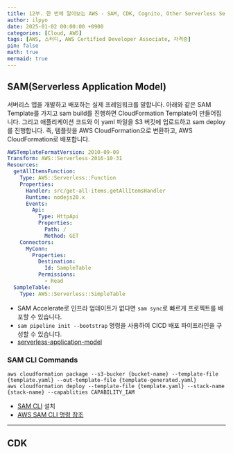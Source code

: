 ```yaml
---
title: 12부. 한 번에 알아보는 AWS - SAM, CDK, Cognito, Other Serverless Services
author: ilpyo
date: 2025-01-02 00:00:00 +0900
categories: [Cloud, AWS]
tags: [AWS, 스터디, AWS Certified Developer Associate, 자격증]
pin: false
math: true
mermaid: true
---
```


## SAM(Serverless Application Model)
서버리스 앱을 개발하고 배포하는 실제 프레임워크를 말합니다. 아래와 같은 SAM Template를 가지고 sam build를 진행하면 CloudFormation Template이 만들어집니다. 그리고 애플리케이션 코드와 이 yaml 파일을 S3 버킷에 업로드하고 sam deploy를 진행합니다. 즉, 템플릿을 AWS CloudFormation으로 변환하고, AWS CloudFormation로 배포합니다. 
```yml
AWSTemplateFormatVersion: 2010-09-09
Transform: AWS::Serverless-2016-10-31
Resources:
  getAllItemsFunction:
    Type: AWS::Serverless::Function
    Properties:
      Handler: src/get-all-items.getAllItemsHandler
      Runtime: nodejs20.x
      Events:
        Api:
          Type: HttpApi
          Properties:
            Path: /
            Method: GET
    Connectors:
      MyConn:
        Properties:
          Destination:
            Id: SampleTable
          Permissions:
            - Read
  SampleTable:
    Type: AWS::Serverless::SimpleTable
```

- SAM Accelerate로 인프라 업데이트가 없다면 `sam sync`로 빠르게 프로젝트를 배포할 수 있습니다.
- `sam pipeline init --bootstrap` 명령을 사용하여 CICD 배포 파이프라인을 구성할 수 있습니다.
- [serverless-application-model](https://github.com/aws/serverless-application-model)

### SAM CLI Commands
```
aws cloudformation package --s3-bucker {bucket-name} --template-file {template.yaml} --out-template-file {template-generated.yaml}
aws cloudformation deploy --template-file {template.yaml} --stack-name {stack-name} --capablities CAPABILITY_IAM
```
- [SAM CLI](https://docs.aws.amazon.com/ko_kr/serverless-application-model/latest/developerguide/install-sam-cli.html) 설치
- [AWS SAM CLI 명령 참조](https://docs.aws.amazon.com/ko_kr/serverless-application-model/latest/developerguide/serverless-sam-cli-command-reference.html)

---

## CDK
